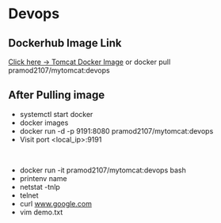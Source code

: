 # Devops

## Dockerhub Image Link
<a href="docker pull pramod2107/mytomcat:devops">Click here -> Tomcat Docker Image</a>
                        or
docker pull pramod2107/mytomcat:devops


## After Pulling image
- systemctl start docker
- docker images
- docker run -d -p 9191:8080 pramod2107/mytomcat:devops 
- Visit port <local_ip>:9191
<br>  

- docker run -it pramod2107/mytomcat:devops bash
- printenv name
- netstat -tnlp
- telnet
- curl www.google.com
- vim demo.txt
